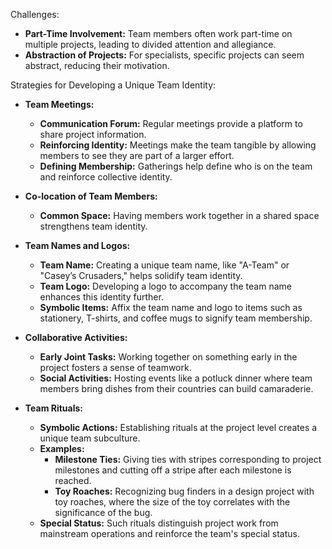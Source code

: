 Challenges:
- **Part-Time Involvement:** Team members often work part-time on multiple projects, leading to divided attention and allegiance.
- **Abstraction of Projects:** For specialists, specific projects can seem abstract, reducing their motivation.

Strategies for Developing a Unique Team Identity:
- **Team Meetings:**
  - **Communication Forum:** Regular meetings provide a platform to share project information.
  - **Reinforcing Identity:** Meetings make the team tangible by allowing members to see they are part of a larger effort.
  - **Defining Membership:** Gatherings help define who is on the team and reinforce collective identity.

- **Co-location of Team Members:**
  - **Common Space:** Having members work together in a shared space strengthens team identity.

- **Team Names and Logos:**
  - **Team Name:** Creating a unique team name, like "A-Team" or "Casey’s Crusaders," helps solidify team identity.
  - **Team Logo:** Developing a logo to accompany the team name enhances this identity further.
  - **Symbolic Items:** Affix the team name and logo to items such as stationery, T-shirts, and coffee mugs to signify team membership.

- **Collaborative Activities:**
  - **Early Joint Tasks:** Working together on something early in the project fosters a sense of teamwork.
  - **Social Activities:** Hosting events like a potluck dinner where team members bring dishes from their countries can build camaraderie.

- **Team Rituals:**
  - **Symbolic Actions:** Establishing rituals at the project level creates a unique team subculture.
  - **Examples:**
    - **Milestone Ties:** Giving ties with stripes corresponding to project milestones and cutting off a stripe after each milestone is reached.
    - **Toy Roaches:** Recognizing bug finders in a design project with toy roaches, where the size of the toy correlates with the significance of the bug.
  - **Special Status:** Such rituals distinguish project work from mainstream operations and reinforce the team's special status.
